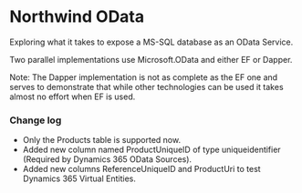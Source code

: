 ﻿# Northwind OData

Exploring what it takes to expose a MS-SQL database as an OData Service.

Two parallel implementations use Microsoft.OData and either EF or Dapper.

Note: The Dapper implementation is not as complete as the EF one and serves to demonstrate that while other technologies can be used it takes almost no effort when EF is used.

### Change log

- Only the Products table is supported now.
- Added new column named ProductUniqueID of type uniqueidentifier (Required by Dynamics 365 OData Sources).
- Added new columns ReferenceUniqueID and ProductUri to test Dynamics 365 Virtual Entities.